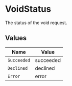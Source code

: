 # VoidStatus

The status of the void request.


## Values

| Name        | Value       |
| ----------- | ----------- |
| `Succeeded` | succeeded   |
| `Declined`  | declined    |
| `Error`     | error       |